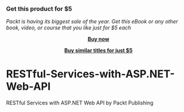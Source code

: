 
### Get this product for $5

<i>Packt is having its biggest sale of the year. Get this eBook or any other book, video, or course that you like just for $5 each</i>


<b><p align='center'>[Buy now](https://packt.link/9781783285754)</p></b>


<b><p align='center'>[Buy similar titles for just $5](https://subscription.packtpub.com/search)</p></b>


# RESTful-Services-with-ASP.NET-Web-API
RESTful Services with ASP.NET Web API by Packt Publishing
